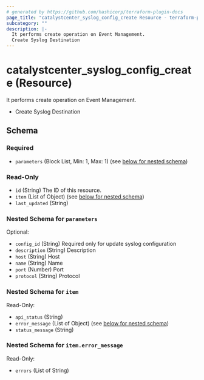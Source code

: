 ```yaml
---
# generated by https://github.com/hashicorp/terraform-plugin-docs
page_title: "catalystcenter_syslog_config_create Resource - terraform-provider-catalystcenter"
subcategory: ""
description: |-
  It performs create operation on Event Management.
  Create Syslog Destination
---
```


# catalystcenter_syslog_config_create (Resource)

It performs create operation on Event Management.

- Create Syslog Destination



<!-- schema generated by tfplugindocs -->
## Schema

### Required

- `parameters` (Block List, Min: 1, Max: 1) (see [below for nested schema](#nestedblock--parameters))

### Read-Only

- `id` (String) The ID of this resource.
- `item` (List of Object) (see [below for nested schema](#nestedatt--item))
- `last_updated` (String)

<a id="nestedblock--parameters"></a>
### Nested Schema for `parameters`

Optional:

- `config_id` (String) Required only for update syslog configuration
- `description` (String) Description
- `host` (String) Host
- `name` (String) Name
- `port` (Number) Port
- `protocol` (String) Protocol


<a id="nestedatt--item"></a>
### Nested Schema for `item`

Read-Only:

- `api_status` (String)
- `error_message` (List of Object) (see [below for nested schema](#nestedobjatt--item--error_message))
- `status_message` (String)

<a id="nestedobjatt--item--error_message"></a>
### Nested Schema for `item.error_message`

Read-Only:

- `errors` (List of String)

